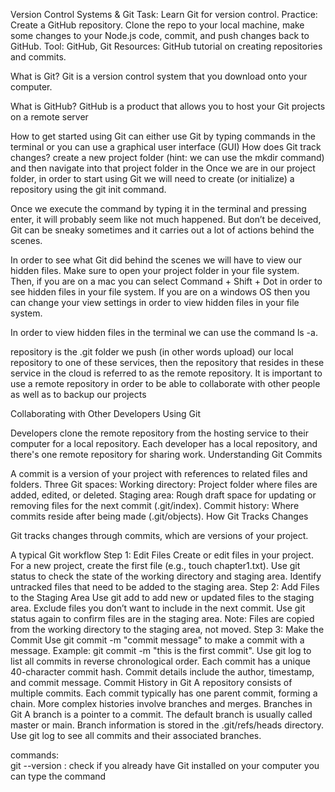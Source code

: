 Version Control Systems & Git
Task: Learn Git for version control.
Practice:
Create a GitHub repository.
Clone the repo to your local machine, make some changes to your Node.js code, commit, and push changes back to GitHub.
Tool: GitHub, Git
Resources: GitHub tutorial on creating repositories and commits.

What is Git?
Git is a version control system that you download onto your computer.

What is GitHub?
GitHub is a product that allows you to host your Git projects on a remote server

How to get started using Git
 can either use Git by typing commands in the terminal or you can use a graphical user interface (GUI)
How does Git track changes?
create a new project folder (hint: we can use the mkdir command) and then navigate into that project folder in the
Once we are in our project folder, in order to start using Git we will need to create (or initialize) a repository using the git init command.

Once we execute the command by typing it in the terminal and pressing enter, it will probably seem like not much happened. But don’t be deceived, Git can be sneaky sometimes and it carries out a lot of actions behind the scenes.

In order to see what Git did behind the scenes we will have to view our hidden files. Make sure to open your project folder in your file system. Then, if you are on a mac you can select Command + Shift + Dot in order to see hidden files in your file system. If you are on a windows OS then you can change your view settings in order to view hidden files in your file system.

In order to view hidden files in the terminal we can use the command ls -a.

repository is the .git folder
we push (in other words upload) our local repository to one of these services, then the repository that resides in these service in the cloud is referred to as the remote repository.
It is important to use a remote repository in order to be able to collaborate with other people as well as to backup our projects

Collaborating with Other Developers Using Git

Developers clone the remote repository from the hosting service to their computer for a local repository.
Each developer has a local repository, and there's one remote repository for sharing work.
Understanding Git Commits

A commit is a version of your project with references to related files and folders.
Three Git spaces:
Working directory: Project folder where files are added, edited, or deleted.
Staging area: Rough draft space for updating or removing files for the next commit (.git/index).
Commit history: Where commits reside after being made (.git/objects).
How Git Tracks Changes

Git tracks changes through commits, which are versions of your project.

A typical Git workflow
Step 1: Edit Files
Create or edit files in your project.
For a new project, create the first file (e.g., touch chapter1.txt).
Use git status to check the state of the working directory and staging area.
Identify untracked files that need to be added to the staging area.
Step 2: Add Files to the Staging Area
Use git add to add new or updated files to the staging area.
Exclude files you don’t want to include in the next commit.
Use git status again to confirm files are in the staging area.
Note: Files are copied from the working directory to the staging area, not moved.
Step 3: Make the Commit
Use git commit -m "commit message" to make a commit with a message.
Example: git commit -m "this is the first commit".
Use git log to list all commits in reverse chronological order.
Each commit has a unique 40-character commit hash.
Commit details include the author, timestamp, and commit message.
Commit History in Git
A repository consists of multiple commits.
Each commit typically has one parent commit, forming a chain.
More complex histories involve branches and merges.
Branches in Git
A branch is a pointer to a commit.
The default branch is usually called master or main.
Branch information is stored in the .git/refs/heads directory.
Use git log to see all commits and their associated branches.

commands:  
git --version : check if you already have Git installed on your computer you can type the command  
